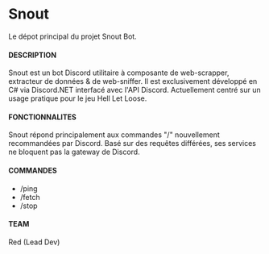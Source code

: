 # Snout
Le dépot principal du projet Snout Bot.

#### DESCRIPTION 
Snout est un bot Discord utilitaire à composante de web-scrapper, extracteur de données & de web-sniffer. Il est exclusivement développé en C# via Discord.NET interfacé avec l'API Discord. 
Actuellement centré sur un usage pratique pour le jeu Hell Let Loose.

#### FONCTIONNALITES
Snout répond principalement aux commandes "/" nouvellement recommandées par Discord.
Basé sur des requêtes différées, ses services ne bloquent pas la gateway de Discord.

#### COMMANDES
- /ping 
- /fetch
- /stop

#### TEAM
Red (Lead Dev)


